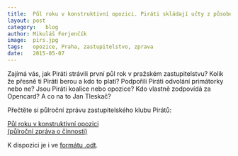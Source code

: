 ```yaml
---
title:	Půl roku v konstruktivní opozici. Piráti skládají učty z působení v zastupitelstvu
layout:	post
category:	blog
author:	Mikuláš Ferjenčík
image:	pirs.jpg
tags:	opozice, Praha, zastupitelstvo, zprava
date:	2015-05-07
---
```


Zajímá vás, jak Piráti strávili první půl rok v pražském zastupitelstvu? Kolik že přesně ti Piráti berou a kdo to platí? Podpořili Piráti odvolání primátorky nebo ne? Jsou Piráti koalice nebo opozice? Kdo vlastně zodpovídá za Opencard? A co na to Jan Tleskač?

Přečtěte si půlroční zprávu zastupitelského klubu Pirátů:

<a href="/assets/static/pulrocni-zprava-piratu-v-zhmp.pdf" class="button success">Půl roku v konstruktivní opozici<br/>(půlroční zpráva o činnosti)</a>

K dispozici je i ve [formátu .odt](/assets/static/pulrocni-zprava-piratu-v-zhmp.odt).

